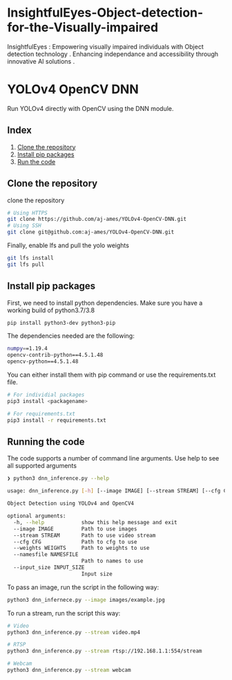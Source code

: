 # InsightfulEyes-Object-detection-for-the-Visually-impaired
InsightfulEyes : Empowering visually impaired individuals with Object detection technology . Enhancing independance and accessibility through innovative AI solutions . 

# YOLOv4 OpenCV DNN

Run YOLOv4 directly with OpenCV using the DNN module.



## Index

1. [Clone the repository](#Clone-the-repository)
2. [Install pip packages](#Install-pip-packages)
3. [Run the code](#Run-the-code)

## Clone the repository

 clone the repository

```sh
# Using HTTPS
git clone https://github.com/aj-ames/YOLOv4-OpenCV-DNN.git
# Using SSH
git clone git@github.com:aj-ames/YOLOv4-OpenCV-DNN.git
```

Finally, enable lfs and pull the yolo weights

```sh
git lfs install
git lfs pull
```

## Install pip packages

First, we need to install python dependencies. Make sure you have a working build of python3.7/3.8

```sh
pip install python3-dev python3-pip
```

The dependencies needed are the following:

```sh
numpy==1.19.4
opencv-contrib-python==4.5.1.48
opencv-python==4.5.1.48
```

You can either install them with pip command or use the requirements.txt file.

```sh
# For individial packages
pip3 install <packagename>

# For requirements.txt
pip3 install -r requirements.txt
```

## Running the code

The code supports a number of command line arguments. Use help to see all supported arguments

```sh
❯ python3 dnn_inference.py --help

usage: dnn_inference.py [-h] [--image IMAGE] [--stream STREAM] [--cfg CFG] [--weights WEIGHTS] [--namesfile NAMESFILE] [--input_size INPUT_SIZE]

Object Detection using YOLOv4 and OpenCV4

optional arguments:
  -h, --help            show this help message and exit
  --image IMAGE         Path to use images
  --stream STREAM       Path to use video stream
  --cfg CFG             Path to cfg to use
  --weights WEIGHTS     Path to weights to use
  --namesfile NAMESFILE
                        Path to names to use
  --input_size INPUT_SIZE
                        Input size
```

To pass an image, run the script in the following way:

```sh
python3 dnn_infernece.py --image images/example.jpg
```

To run a stream, run the script this way:

```sh
# Video
python3 dnn_inference.py --stream video.mp4

# RTSP
python3 dnn_inference.py --stream rtsp://192.168.1.1:554/stream

# Webcam
python3 dnn_inference.py --stream webcam
```
